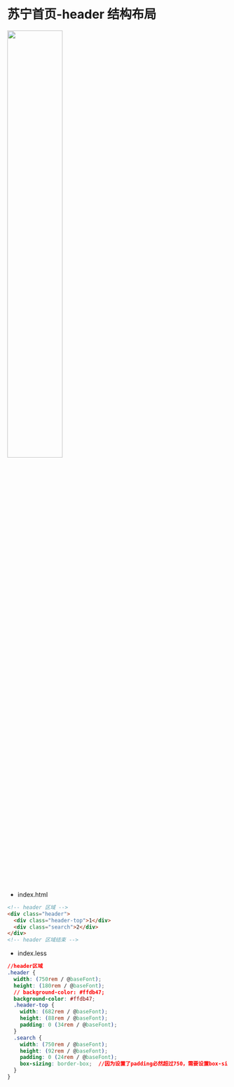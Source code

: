 # 苏宁首页-header 结构布局
<img src="/images/mobile/rem/017.png" style="width: 50%; display:block; margin: 0 ;">

- index.html

```html
<!-- header 区域 -->
<div class="header">
  <div class="header-top">1</div>
  <div class="search">2</div>
</div>
<!-- header 区域结束 -->
```

- index.less

```css
//header区域
.header {
  width: (750rem / @baseFont);
  height: (180rem / @baseFont);
  // background-color: #ffdb47;
  background-color: #ffdb47;
  .header-top {
    width: (682rem / @baseFont);
    height: (88rem / @baseFont);
    padding: 0 (34rem / @baseFont);
  }
  .search {
    width: (750rem / @baseFont);
    height: (92rem / @baseFont);
    padding: 0 (24rem / @baseFont);
    box-sizing: border-box;  //因为设置了padding必然超过750，需要设置box-sizing
  }
}
```
